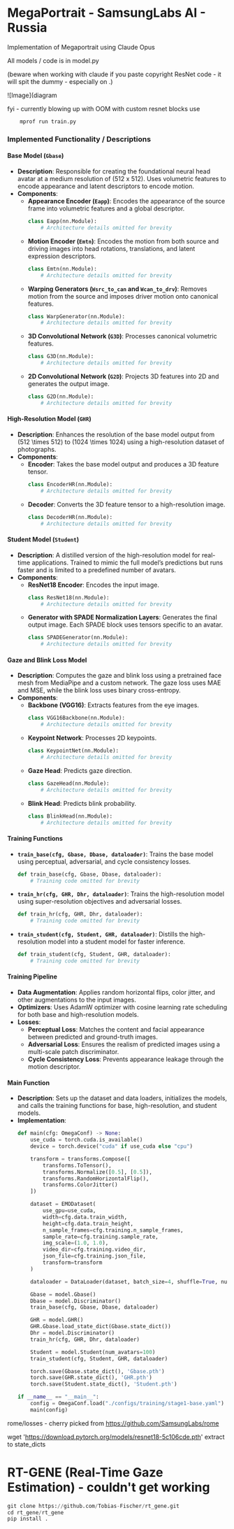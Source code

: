 # MegaPortrait - SamsungLabs AI - Russia 
Implementation of Megaportrait using Claude Opus


All models / code is in model.py

(beware when working with claude if you paste copyright ResNet code - it will spit the dummy - especially on .)

![Image](diagram




fyi - currently blowing up with OOM with custom resnet blocks use  
```shell
    mprof run train.py
```



### Implemented Functionality / Descriptions

#### Base Model (`Gbase`)
- **Description**: Responsible for creating the foundational neural head avatar at a medium resolution of \(512 x 512\). Uses volumetric features to encode appearance and latent descriptors to encode motion.
- **Components**:
  - **Appearance Encoder (`Eapp`)**: Encodes the appearance of the source frame into volumetric features and a global descriptor.
    ```python
    class Eapp(nn.Module):
        # Architecture details omitted for brevity
    ```
  - **Motion Encoder (`Emtn`)**: Encodes the motion from both source and driving images into head rotations, translations, and latent expression descriptors.
    ```python
    class Emtn(nn.Module):
        # Architecture details omitted for brevity
    ```
  - **Warping Generators (`Wsrc_to_can` and `Wcan_to_drv`)**: Removes motion from the source and imposes driver motion onto canonical features.
    ```python
    class WarpGenerator(nn.Module):
        # Architecture details omitted for brevity
    ```
  - **3D Convolutional Network (`G3D`)**: Processes canonical volumetric features.
    ```python
    class G3D(nn.Module):
        # Architecture details omitted for brevity
    ```
  - **2D Convolutional Network (`G2D`)**: Projects 3D features into 2D and generates the output image.
    ```python
    class G2D(nn.Module):
        # Architecture details omitted for brevity
    ```

#### High-Resolution Model (`GHR`)
- **Description**: Enhances the resolution of the base model output from \(512 \times 512\) to \(1024 \times 1024\) using a high-resolution dataset of photographs.
- **Components**:
  - **Encoder**: Takes the base model output and produces a 3D feature tensor.
    ```python
    class EncoderHR(nn.Module):
        # Architecture details omitted for brevity
    ```
  - **Decoder**: Converts the 3D feature tensor to a high-resolution image.
    ```python
    class DecoderHR(nn.Module):
        # Architecture details omitted for brevity
    ```

#### Student Model (`Student`)
- **Description**: A distilled version of the high-resolution model for real-time applications. Trained to mimic the full model’s predictions but runs faster and is limited to a predefined number of avatars.
- **Components**:
  - **ResNet18 Encoder**: Encodes the input image.
    ```python
    class ResNet18(nn.Module):
        # Architecture details omitted for brevity
    ```
  - **Generator with SPADE Normalization Layers**: Generates the final output image. Each SPADE block uses tensors specific to an avatar.
    ```python
    class SPADEGenerator(nn.Module):
        # Architecture details omitted for brevity
    ```

#### Gaze and Blink Loss Model
- **Description**: Computes the gaze and blink loss using a pretrained face mesh from MediaPipe and a custom network. The gaze loss uses MAE and MSE, while the blink loss uses binary cross-entropy.
- **Components**:
  - **Backbone (VGG16)**: Extracts features from the eye images.
    ```python
    class VGG16Backbone(nn.Module):
        # Architecture details omitted for brevity
    ```
  - **Keypoint Network**: Processes 2D keypoints.
    ```python
    class KeypointNet(nn.Module):
        # Architecture details omitted for brevity
    ```
  - **Gaze Head**: Predicts gaze direction.
    ```python
    class GazeHead(nn.Module):
        # Architecture details omitted for brevity
    ```
  - **Blink Head**: Predicts blink probability.
    ```python
    class BlinkHead(nn.Module):
        # Architecture details omitted for brevity
    ```

#### Training Functions
- **`train_base(cfg, Gbase, Dbase, dataloader)`**: Trains the base model using perceptual, adversarial, and cycle consistency losses.
  ```python
  def train_base(cfg, Gbase, Dbase, dataloader):
      # Training code omitted for brevity
  ```
- **`train_hr(cfg, GHR, Dhr, dataloader)`**: Trains the high-resolution model using super-resolution objectives and adversarial losses.
  ```python
  def train_hr(cfg, GHR, Dhr, dataloader):
      # Training code omitted for brevity
  ```
- **`train_student(cfg, Student, GHR, dataloader)`**: Distills the high-resolution model into a student model for faster inference.
  ```python
  def train_student(cfg, Student, GHR, dataloader):
      # Training code omitted for brevity
  ```

#### Training Pipeline
- **Data Augmentation**: Applies random horizontal flips, color jitter, and other augmentations to the input images.
- **Optimizers**: Uses AdamW optimizer with cosine learning rate scheduling for both base and high-resolution models.
- **Losses**:
  - **Perceptual Loss**: Matches the content and facial appearance between predicted and ground-truth images.
  - **Adversarial Loss**: Ensures the realism of predicted images using a multi-scale patch discriminator.
  - **Cycle Consistency Loss**: Prevents appearance leakage through the motion descriptor.

#### Main Function
- **Description**: Sets up the dataset and data loaders, initializes the models, and calls the training functions for base, high-resolution, and student models.
- **Implementation**:
  ```python
  def main(cfg: OmegaConf) -> None:
      use_cuda = torch.cuda.is_available()
      device = torch.device("cuda" if use_cuda else "cpu")

      transform = transforms.Compose([
          transforms.ToTensor(),
          transforms.Normalize([0.5], [0.5]),
          transforms.RandomHorizontalFlip(),
          transforms.ColorJitter()
      ])

      dataset = EMODataset(
          use_gpu=use_cuda,
          width=cfg.data.train_width,
          height=cfg.data.train_height,
          n_sample_frames=cfg.training.n_sample_frames,
          sample_rate=cfg.training.sample_rate,
          img_scale=(1.0, 1.0),
          video_dir=cfg.training.video_dir,
          json_file=cfg.training.json_file,
          transform=transform
      )

      dataloader = DataLoader(dataset, batch_size=4, shuffle=True, num_workers=4)

      Gbase = model.Gbase()
      Dbase = model.Discriminator()
      train_base(cfg, Gbase, Dbase, dataloader)

      GHR = model.GHR()
      GHR.Gbase.load_state_dict(Gbase.state_dict())
      Dhr = model.Discriminator()
      train_hr(cfg, GHR, Dhr, dataloader)

      Student = model.Student(num_avatars=100)
      train_student(cfg, Student, GHR, dataloader)

      torch.save(Gbase.state_dict(), 'Gbase.pth')
      torch.save(GHR.state_dict(), 'GHR.pth')
      torch.save(Student.state_dict(), 'Student.pth')

  if __name__ == "__main__":
      config = OmegaConf.load("./configs/training/stage1-base.yaml")
      main(config)
  ```


rome/losses - cherry picked from 
https://github.com/SamsungLabs/rome





wget 'https://download.pytorch.org/models/resnet18-5c106cde.pth'
extract to state_dicts


# RT-GENE (Real-Time Gaze Estimation) - couldn't get working
```python
git clone https://github.com/Tobias-Fischer/rt_gene.git
cd rt_gene/rt_gene
pip install .
```